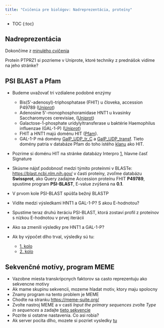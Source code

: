 ```yaml
---
title: "Cvičenia pre biológov: Nadreprezentácia, proteíny"
---
```


* TOC
{:toc}


## Nadreprezentácia

Dokončíme z [minulého cvičenia](./cb-expr.html#nadreprezentácia-cvičenie-pri-počítači)

Proteín PTPRZ1 si pozrieme v Uniprote, ktoré techniky z prednášok vidíme na jeho stránke?

## PSI BLAST a Pfam

  - Budeme uvažovať tri vzdialene podobné enzýmy
      - Bis(5'-adenosyl)-triphosphatase (FHIT) u človeka, accession
        P49789 ([Uniprot](https://www.uniprot.org/uniprot/P49789))
      - Adenosine 5'-monophosphoramidase HNT1 u kvasinky Saccharomyces
        cerevisiae, ([Uniprot](https://www.uniprot.org/uniprot/Q9BX68))
      - Galactose-1-phosphate uridylyltransferase u baktérie Haemophilus
        influenzae (GAL-1-P)
        ([Uniprot](https://www.uniprot.org/uniprot/P31764))
      - FHIT a HNT1 majú doménu HIT
        ([Pfam](https://www.ebi.ac.uk/interpro/entry/pfam/PF01230/)).
      - GAL-1-P má domény
        [GalP\_UDP\_tr\_C](https://www.ebi.ac.uk/interpro/entry/pfam/PF02744/)
        a
        [GalP\_UDP\_transf](https://www.ebi.ac.uk/interpro/entry/pfam/PF01087/).
        Tieto domény patria v databáze Pfam do toho istého
        [klanu](https://www.ebi.ac.uk/interpro/set/pfam/CL0265/) ako
        HIT.
  - Pozrime si doménu HIT na stránke databázy Interpro
    [1](https://www.ebi.ac.uk/interpro/entry/pfam/PF01230/), hlavne časť
    Signature


  - Skúsme nájsť podobnosť medzi týmito proteínmi v BLASTe:
    <https://blast.ncbi.nlm.nih.gov/> v časti proteíny, zvoľme databázu
    **Swissprot**, ako Query zadajme Accession proteínu FHIT **P49789**,
    spustime program **PSI-BLAST**, E-value zvýšená na **0.1**.
  - V prvom kole PSI-BLAST spúšťa bežný BLASTP
  - Vidíte medzi výsledkami HNT1 a GAL-1-P? S akou E-hodnotou?
  - Spustíme teraz druhú iteráciu PSI-BLAST, ktorá zostaví profil z
    proteínov s nízkou E-hodnotou v prvej iterácii
  - Ako sa zmenili výsledky pre HNT1 a GAL-1-P?


  - Ak by výpočet dlho trval, výsledky sú tu:
      - [1.
        kolo](https://blast.ncbi.nlm.nih.gov/Blast.cgi?CMD=Get&RID=NBT1XHKA016)
      - [2.
        kolo](https://blast.ncbi.nlm.nih.gov/Blast.cgi?CMD=Get&RID=NBT71PSK013)


## Sekvenčné motívy, program MEME

  - Vazobne miesta transkripcnych faktorov sa casto reprezentuju ako
    sekvencne motivy
  - Ak mame skupinu sekvencii, mozeme hladat motiv, ktory maju spolocny
  - Znamy program na tento problem je MEME
  - Chodte na stranku <https://meme-suite.org/>
  - Zvolte nastroj MEME a v casti *Input the primary sequences* zvolte
    *Type in sequences* a zadajte [tieto
    sekvencie](https://compbio.fmph.uniba.sk/vyuka/mbi-data/cb11/seq.fa)
  - Pozrite si ostatne nastavenia. Co asi robia?
  - Ak server pocita dlho, mozete si pozriet vysledky
    [tu](https://compbio.fmph.uniba.sk/vyuka/mbi-data/cb11/MEME.html)

